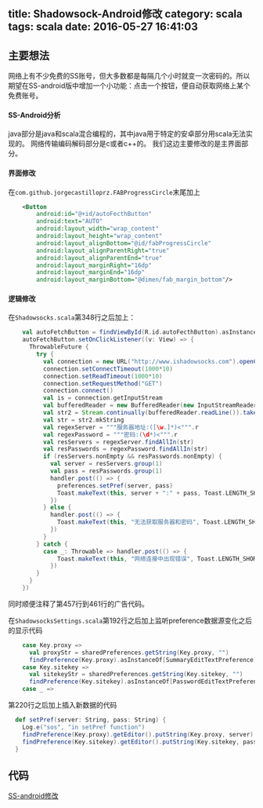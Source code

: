 title: Shadowsock-Android修改
category: scala
tags: scala
date: 2016-05-27 16:41:03
---

## 主要想法
网络上有不少免费的SS账号，但大多数都是每隔几个小时就变一次密码的。所以期望在SS-android版中增加一个小功能：点击一个按钮，便自动获取网络上某个免费账号。

#### SS-Android分析
java部分是java和scala混合编程的，其中java用于特定的安卓部分用scala无法实现的。
网络传输编码解码部分是c或者c++的。
我们这边主要修改的是主界面部分。

<!-- more -->

#### 界面修改
在`com.github.jorgecastilloprz.FABProgressCircle`末尾加上
``` xml
    <Button
        android:id="@+id/autoFecthButton"
        android:text="AUTO"
        android:layout_width="wrap_content"
        android:layout_height="wrap_content"
        android:layout_alignBottom="@id/fabProgressCircle"
        android:layout_alignParentRight="true"
        android:layout_alignParentEnd="true"
        android:layout_marginRight="16dp"
        android:layout_marginEnd="16dp"
        android:layout_marginBottom="@dimen/fab_margin_bottom"/>
```

#### 逻辑修改
在`Shadowsocks.scala`第348行之后加上：
``` scala
    val autoFetchButton = findViewById(R.id.autoFecthButton).asInstanceOf[Button]
    autoFetchButton.setOnClickListener((v: View) => {
      ThrowableFuture {
        try {
          val connection = new URL("http://www.ishadowsocks.com").openConnection().asInstanceOf[HttpURLConnection]
          connection.setConnectTimeout(1000*10)
          connection.setReadTimeout(1000*10)
          connection.setRequestMethod("GET")
          connection.connect()
          val is = connection.getInputStream
          val bufferedReader = new BufferedReader(new InputStreamReader(is))
          val str2 = Stream.continually(bufferedReader.readLine()).takeWhile(_ != null)
          val str = str2.mkString
          val regexServer = """服务器地址:([\w.]*)<""".r
          val regexPassword = """密码:(\d*)<""".r
          val resServers = regexServer.findAllIn(str)
          val resPasswords = regexPassword.findAllIn(str)
          if (resServers.nonEmpty && resPasswords.nonEmpty) {
            val server = resServers.group(1)
            val pass = resPasswords.group(1)
            handler.post(() => {
              preferences.setPref(server, pass)
              Toast.makeText(this, server + ":" + pass, Toast.LENGTH_SHORT).show()
            })
          } else {
            handler.post(() => {
              Toast.makeText(this, "无法获取服务器和密码", Toast.LENGTH_SHORT).show()
            })
          }
        } catch {
          case _: Throwable => handler.post(() => {
              Toast.makeText(this, "网络连接中出现错误", Toast.LENGTH_SHORT).show()
            })
        }
      }
    })
```
同时顺便注释了第457行到461行的广告代码。

在`ShadowsocksSettings.scala`第192行之后加上监听preference数据源变化之后的显示代码
``` scala
    case Key.proxy => 
      val proxyStr = sharedPreferences.getString(Key.proxy, "")
      findPreference(Key.proxy).asInstanceOf[SummaryEditTextPreference].setText(proxyStr)
    case Key.sitekey =>
      val sitekeyStr = sharedPreferences.getString(Key.sitekey, "")
      findPreference(Key.sitekey).asInstanceOf[PasswordEditTextPreference].setText(sitekeyStr)
    case _ =>
```

第220行之后加上插入新数据的代码
``` scala
  def setPref(server: String, pass: String) {
    Log.e("sos", "in setPref function")
    findPreference(Key.proxy).getEditor().putString(Key.proxy, server).apply();
    findPreference(Key.sitekey).getEditor().putString(Key.sitekey, pass).apply();
  }
```

## 代码
[SS-android修改][1]

[1]: https://github.com/Logistic1994/shadowsocks-android "shadowsocks-android"
